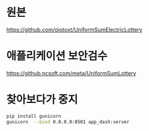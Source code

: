 # 원본

https://github.com/oiotoxt/UniformSumElectricLottery


# 애플리케이션 보안검수

https://github.ncsoft.com/meta/UniformSumLottery


# 찾아보다가 중지

```bash
pip install gunicorn
gunicorn  --bind 0.0.0.0:8501 app_dash:server
```
